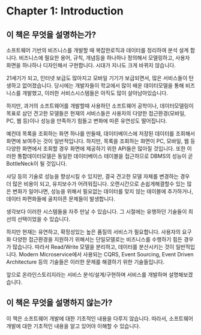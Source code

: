 # Chapter 1: Introduction



## 이 책은 무엇을 설명하는가? 

 소프트웨어 기반의 비즈니스를 개발할 때 복잡한로직과 데이터를 정리하여 분석 설계 합니다. 비즈니스에 필요한 용어, 규칙, 개념등을 하나하나 정의해서 모델링하고, 사용자 화면을 하나하나 디자인해서 구현합니다.
 시대가 지나도 크게 바뀌지 않습니다.

 21세기가 되고, 인터넷 보급도 많아지고 모바일 기기가 보급되면서, 많은 서비스들이 탄생하고 없어졌습니다. 당시에는 개발자들이 학교에서 많이 배운 데이터모델을 통해 비즈니스를 개발했고, 이러한 서비스시스템들은 아직도 많이 살아남아있습니다.

 하지만, 과거의 소프트웨어를 개발할때 사용하던 소프트웨어 공학이나, 데이터모델링이 목표로 삼던 견고한 모델들은 현재의 서비스들은 사용자의 다양한 접근환경(모바일, PC, 웹 등)이나 성능을 만족하기 힘들고 변화에 따른 유연성도 떨어집니다.

 예컨데 목록을 조회하는 화면 하나를 만들때, 데이터베이스에 저장된 데이터를 조회해서 화면에 보여주는 것이 일반적입니다. 하지만, 목록을 조회하는 화면이 PC, 모바일, 웹 등 다양한 화면에서 조회할 경우 화면에 제공하기 위한 API들은 많아질 것입니다.
 또한 이러한 통합데이터모델은 동일한 데이터베이스 테이블을 접근하므로 DBMS의 성능이 곧 BottleNeck이 될 것입니다.

 샤딩 등의 기술로 성능을 향상시킬 수 있지만, 결국 견고한 모델 자체를 변경하는 경우 더 많은 비용이 되고, 유지보수가 어려워집니다.
 오랜시간으로 손쉽게해결할수 있는 많은 변화가 일어나면, 성능을 위해서 필요없는 데이터를 맞지 않는 테이블에 추가하거나, 데이터 파편화들에 골치아픈 문제들이 발생합니다.

 생각보다 이러한 시스템들을 자주 만날 수 있습니다. 그 시절에는 유행하던 기술들이 최선의 선택이었을 수 있습니다.

 하지만 현재는 유연하고, 확정성있는 높은 품질의 서비스가 필요합니다. 사용자의 요구화 다양한 접근환경을 지원하기 위해서는 단일모델로는 비즈니스를 수행하기 힘든 경우가 많습니다. 따라서 Read/Write 모델을 분리하고, 데이터를 분산시키는 것이 일반적입니다.
 Modern Microservice에서 사용되는 CQRS, Event Sourcing, Event Driven Architecture 등의 기술들은 이러한 문제를 해결하기 위한 기술들입니다.

 앞으로 온라인스토리지라는 서비스 분석/설계/구현하며 서비스를 개발하며 설명해보겠습니다.
 

 ## 이 책은 무엇을 설명하지 않는가?

  이 책은 소프트웨어 개발에 대한 기초적인 내용을 다루지 않습니다. 따라서, 소프트웨어 개발에 대한 기초적인 내용을 알고 있어야 이해할 수 있습니다.



